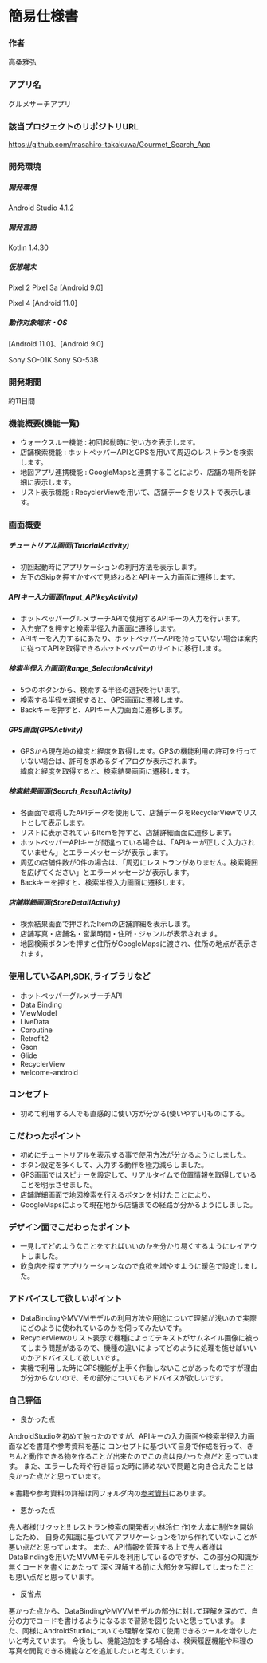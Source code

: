# 簡易仕様書

### 作者
高桑雅弘

### アプリ名
グルメサーチアプリ

### 該当プロジェクトのリポジトリURL
https://github.com/masahiro-takakuwa/Gourmet_Search_App

### 開発環境

##### 開発環境
Android Studio 4.1.2

##### 開発言語
Kotlin 1.4.30

##### 仮想端末
Pixel 2
Pixel 3a
[Android 9.0]

Pixel 4
[Android 11.0]

##### 動作対象端末・OS
[Android 11.0]、[Android 9.0]

Sony SO-01K
Sony SO-53B

### 開発期間
約11日間

### 機能概要(機能一覧)

- ウォークスルー機能 : 初回起動時に使い方を表示します。
- 店舗検索機能 : ホットペッパーAPIとGPSを用いて周辺のレストランを検索します。
- 地図アプリ連携機能 : GoogleMapsと連携することにより、店舗の場所を詳細に表示します。
- リスト表示機能 : RecyclerViewを用いて、店舗データをリストで表示します。

### 画面概要

##### チュートリアル画面(TutorialActivity) 
- 初回起動時にアプリケーションの利用方法を表示します。
- 左下のSkipを押すかすべて見終わるとAPIキー入力画面に遷移します。

##### APIキー入力画面(Input_APIkeyActivity)
- ホットペッパーグルメサーチAPIで使用するAPIキーの入力を行います。
- 入力完了を押すと検索半径入力画面に遷移します。
- APIキーを入力するにあたり、ホットペッパーAPIを持っていない場合は案内に従ってAPIを取得できるホットペッパーのサイトに移行します。

##### 検索半径入力画面(Range_SelectionActivity)
- 5つのボタンから、検索する半径の選択を行います。
- 検索する半径を選択すると、GPS画面に遷移します。
- Backキーを押すと、APIキー入力画面に遷移します。

##### GPS画面(GPSActivity)
- GPSから現在地の緯度と経度を取得します。GPSの機能利用の許可を行っていない場合は、許可を求めるダイアログが表示されます。
<br>緯度と経度を取得すると、検索結果画面に遷移します。

##### 検索結果画面(Search_ResultActivity)
- 各画面で取得したAPIデータを使用して、店舗データをRecyclerViewでリストとして表示します。
- リストに表示されているItemを押すと、店舗詳細画面に遷移します。
- ホットペッパーAPIキーが間違っている場合は、「APIキーが正しく入力されていません」とエラーメッセージが表示します。
- 周辺の店舗件数が0件の場合は、「周辺にレストランがありません。検索範囲を広げてください」とエラーメッセージが表示します。
- Backキーを押すと、検索半径入力画面に遷移します。

##### 店舗詳細画面(StoreDetailActivity)
- 検索結果画面で押されたItemの店舗詳細を表示します。
- 店舗写真・店舗名・営業時間・住所・ジャンルが表示されます。
- 地図検索ボタンを押すと住所がGoogleMapsに渡され、住所の地点が表示されます。

### 使用しているAPI,SDK,ライブラリなど

- ホットペッパーグルメサーチAPI
- Data Binding
- ViewModel
- LiveData
- Coroutine
- Retrofit2
- Gson
- Glide
- RecyclerView
- welcome-android

### コンセプト
- 初めて利用する人でも直感的に使い方が分かる(使いやすい)ものにする。

### こだわったポイント

- 初めにチュートリアルを表示する事で使用方法が分かるようにしました。
- ボタン設定を多くして、入力する動作を極力減らしました。
- GPS画面ではスピナーを設定して、リアルタイムで位置情報を取得していることを明示させました。
- 店舗詳細画面で地図検索を行えるボタンを付けたことにより、
- GoogleMapsによって現在地から店舗までの経路が分かるようにしました。

### デザイン面でこだわったポイント

- 一見してどのようなことをすればいいのかを分かり易くするようにレイアウトしました。
- 飲食店を探すアプリケーションなので食欲を増やすように暖色で設定しました。

### アドバイスして欲しいポイント

- DataBindingやMVVMモデルの利用方法や用途について理解が浅いので実際にどのように使われているのかを伺ってみたいです。
- RecyclerViewのリスト表示で機種によってテキストがサムネイル画像に被ってしまう問題があるので、機種の違いによってどのように処理を施せばいいのかアドバイスして欲しいです。
- 実機で利用した時にGPS機能が上手く作動しないことがあったのですが理由が分からないので、その部分についてもアドバイスが欲しいです。

### 自己評価

- 良かった点

AndroidStudioを初めて触ったのですが、APIキーの入力画面や検索半径入力画面などを書籍や参考資料を基に
コンセプトに基づいて自身で作成を行って、きちんと動作できる物を作ることが出来たのでこの点は良かった点だと思っています。
また、エラーした時や行き詰った時に諦めないで問題と向き合えたことは良かった点だと思っています。

＊書籍や参考資料の詳細は同フォルダ内の[参考資料](https://github.com/masahiro-takakuwa/Gourmet_Search_App/blob/main/%E5%8F%82%E8%80%83%E8%B3%87%E6%96%99.md)にあります。

- 悪かった点

先人者様(サクッと!! レストラン検索の開発者:小林玲仁 作)を大本に制作を開始したため、 自身の知識に基づいてアプリケーションを1から作れていないことが悪い点だと思っています。
また、API情報を管理する上で先人者様はDataBindingを用いたMVVMモデルを利用しているのですが、この部分の知識が無くコードを書くにあたって
深く理解する前に大部分を写経してしまったことも悪い点だと思っています。 

- 反省点

悪かった点から、DataBindingやMVVMモデルの部分に対して理解を深めて、自分の力でコードを書けるようになるまで習熟を図りたいと思っています。
また、同様にAndroidStudioについても理解を深めて使用できるツールを増やしたいと考えています。
今後もし、機能追加をする場合は、検索履歴機能や料理の写真を閲覧できる機能などを追加したいと考えています。

